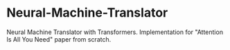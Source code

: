 # Neural-Machine-Translator
Neural Machine Translator with Transformers. Implementation for "Attention Is All You Need" paper from scratch.
